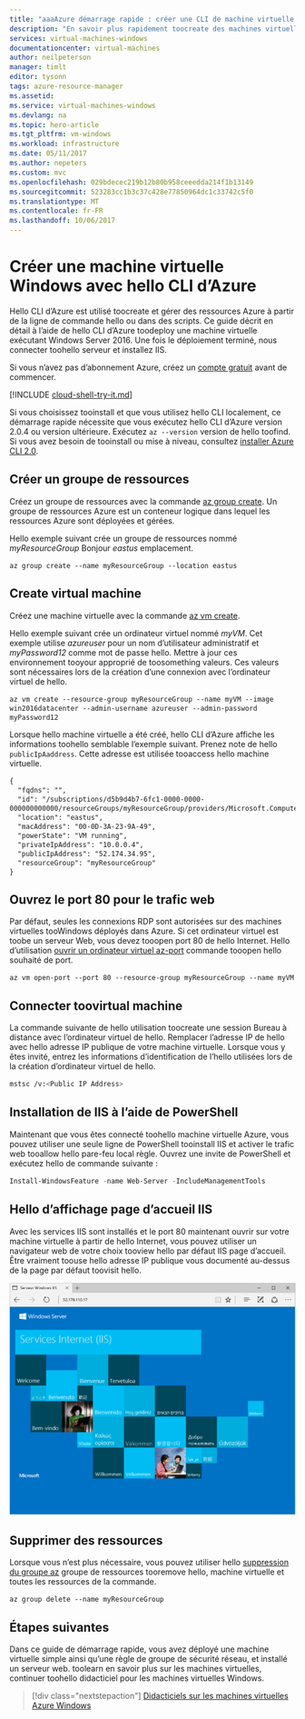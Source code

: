 ```yaml
---
title: "aaaAzure démarrage rapide : créer une CLI de machine virtuelle Windows | Documents Microsoft"
description: "En savoir plus rapidement toocreate des machines virtuelles Windows avec hello CLI d’Azure."
services: virtual-machines-windows
documentationcenter: virtual-machines
author: neilpeterson
manager: timlt
editor: tysonn
tags: azure-resource-manager
ms.assetid: 
ms.service: virtual-machines-windows
ms.devlang: na
ms.topic: hero-article
ms.tgt_pltfrm: vm-windows
ms.workload: infrastructure
ms.date: 05/11/2017
ms.author: nepeters
ms.custom: mvc
ms.openlocfilehash: 029bdecec219b12b80b958ceeedda214f1b13149
ms.sourcegitcommit: 523283cc1b3c37c428e77850964dc1c33742c5f0
ms.translationtype: MT
ms.contentlocale: fr-FR
ms.lasthandoff: 10/06/2017
---
```

# <a name="create-a-windows-virtual-machine-with-hello-azure-cli"></a>Créer une machine virtuelle Windows avec hello CLI d’Azure

Hello CLI d’Azure est utilisé toocreate et gérer des ressources Azure à partir de la ligne de commande hello ou dans des scripts. Ce guide décrit en détail à l’aide de hello CLI d’Azure toodeploy une machine virtuelle exécutant Windows Server 2016. Une fois le déploiement terminé, nous connecter toohello serveur et installez IIS.

Si vous n’avez pas d’abonnement Azure, créez un [compte gratuit](https://azure.microsoft.com/free/?WT.mc_id=A261C142F) avant de commencer.


[!INCLUDE [cloud-shell-try-it.md](../../../includes/cloud-shell-try-it.md)]

Si vous choisissez tooinstall et que vous utilisez hello CLI localement, ce démarrage rapide nécessite que vous exécutez hello CLI d’Azure version 2.0.4 ou version ultérieure. Exécutez `az --version` version de hello toofind. Si vous avez besoin de tooinstall ou mise à niveau, consultez [installer Azure CLI 2.0]( /cli/azure/install-azure-cli). 


## <a name="create-a-resource-group"></a>Créer un groupe de ressources

Créez un groupe de ressources avec la commande [az group create](/cli/azure/group#create). Un groupe de ressources Azure est un conteneur logique dans lequel les ressources Azure sont déployées et gérées. 

Hello exemple suivant crée un groupe de ressources nommé *myResourceGroup* Bonjour *eastus* emplacement.

```azurecli-interactive 
az group create --name myResourceGroup --location eastus
```

## <a name="create-virtual-machine"></a>Create virtual machine

Créez une machine virtuelle avec la commande [az vm create](/cli/azure/vm#create). 

Hello exemple suivant crée un ordinateur virtuel nommé *myVM*. Cet exemple utilise *azureuser* pour un nom d’utilisateur administratif et *myPassword12* comme mot de passe hello. Mettre à jour ces environnement tooyour approprié de toosomething valeurs. Ces valeurs sont nécessaires lors de la création d’une connexion avec l’ordinateur virtuel de hello.

```azurecli-interactive 
az vm create --resource-group myResourceGroup --name myVM --image win2016datacenter --admin-username azureuser --admin-password myPassword12
```

Lorsque hello machine virtuelle a été créé, hello CLI d’Azure affiche les informations toohello semblable l’exemple suivant. Prenez note de hello `publicIpAaddress`. Cette adresse est utilisée tooaccess hello machine virtuelle.

```azurecli-interactive 
{
  "fqdns": "",
  "id": "/subscriptions/d5b9d4b7-6fc1-0000-0000-000000000000/resourceGroups/myResourceGroup/providers/Microsoft.Compute/virtualMachines/myVM",
  "location": "eastus",
  "macAddress": "00-0D-3A-23-9A-49",
  "powerState": "VM running",
  "privateIpAddress": "10.0.0.4",
  "publicIpAddress": "52.174.34.95",
  "resourceGroup": "myResourceGroup"
}
```

## <a name="open-port-80-for-web-traffic"></a>Ouvrez le port 80 pour le trafic web 

Par défaut, seules les connexions RDP sont autorisées sur des machines virtuelles tooWindows déployés dans Azure. Si cet ordinateur virtuel est toobe un serveur Web, vous devez tooopen port 80 de hello Internet. Hello d’utilisation [ouvrir un ordinateur virtuel az-port](/cli/azure/vm#open-port) commande tooopen hello souhaité de port.  
 
 ```azurecli-interactive  
az vm open-port --port 80 --resource-group myResourceGroup --name myVM
```


## <a name="connect-toovirtual-machine"></a>Connecter toovirtual machine

La commande suivante de hello utilisation toocreate une session Bureau à distance avec l’ordinateur virtuel de hello. Remplacer l’adresse IP de hello avec hello adresse IP publique de votre machine virtuelle. Lorsque vous y êtes invité, entrez les informations d’identification de l’hello utilisées lors de la création d’ordinateur virtuel de hello.

```bash 
mstsc /v:<Public IP Address>
```

## <a name="install-iis-using-powershell"></a>Installation de IIS à l’aide de PowerShell

Maintenant que vous êtes connecté toohello machine virtuelle Azure, vous pouvez utiliser une seule ligne de PowerShell tooinstall IIS et activer le trafic web tooallow hello pare-feu local règle. Ouvrez une invite de PowerShell et exécutez hello de commande suivante :

```powershell
Install-WindowsFeature -name Web-Server -IncludeManagementTools
```

## <a name="view-hello-iis-welcome-page"></a>Hello d’affichage page d’accueil IIS

Avec les services IIS sont installés et le port 80 maintenant ouvrir sur votre machine virtuelle à partir de hello Internet, vous pouvez utiliser un navigateur web de votre choix tooview hello par défaut IIS page d’accueil. Être vraiment toouse hello adresse IP publique vous documenté au-dessus de la page par défaut toovisit hello. 

![Site IIS par défaut](./media/quick-create-powershell/default-iis-website.png) 

## <a name="clean-up-resources"></a>Supprimer des ressources

Lorsque vous n’est plus nécessaire, vous pouvez utiliser hello [suppression du groupe az](/cli/azure/group#delete) groupe de ressources tooremove hello, machine virtuelle et toutes les ressources de la commande.

```azurecli-interactive 
az group delete --name myResourceGroup
```

## <a name="next-steps"></a>Étapes suivantes

Dans ce guide de démarrage rapide, vous avez déployé une machine virtuelle simple ainsi qu’une règle de groupe de sécurité réseau, et installé un serveur web. toolearn en savoir plus sur les machines virtuelles, continuer toohello didacticiel pour les machines virtuelles Windows.

> [!div class="nextstepaction"]
> [Didacticiels sur les machines virtuelles Azure Windows](./tutorial-manage-vm.md)
